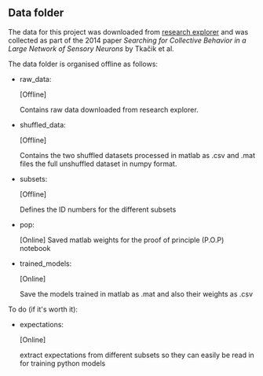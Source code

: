 ## Data folder

The data for this project was downloaded from [research explorer](https://research-explorer.app.ist.ac.at/record/5562) and was collected as part of the 2014 paper *Searching for Collective Behavior in a Large Network of Sensory Neurons* by Tkačik et al. 


The data folder is organised offline as follows:
- raw_data:

    [Offline]

    Contains raw data downloaded from research explorer.

- shuffled_data: 
    
    [Offline]

    Contains the two shuffled datasets processed in matlab as .csv and .mat files the full unshuffled dataset in numpy format.
- subsets: 
    
    [Offline]

    Defines the ID numbers for the different subsets

- pop:

    [Online]
    Saved matlab weights for the proof of principle (P.O.P) notebook

- trained_models:

    [Online]

    Save the models trained in matlab as .mat and also their weights as .csv

To do (if it's worth it): 
- expectations:

    [Online]

    extract expectations from different subsets so they can easily be read in for training python models 


